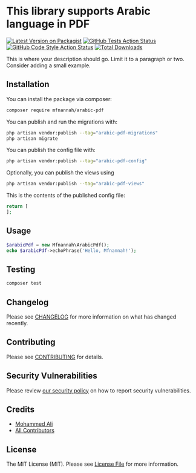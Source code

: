# This library supports Arabic language in PDF

[![Latest Version on Packagist](https://img.shields.io/packagist/v/mfnannah/arabic-pdf.svg?style=flat-square)](https://packagist.org/packages/mfnannah/arabic-pdf)
[![GitHub Tests Action Status](https://img.shields.io/github/actions/workflow/status/mfnannah/arabic-pdf/run-tests.yml?branch=main&label=tests&style=flat-square)](https://github.com/mfnannah/arabic-pdf/actions?query=workflow%3Arun-tests+branch%3Amain)
[![GitHub Code Style Action Status](https://img.shields.io/github/actions/workflow/status/mfnannah/arabic-pdf/fix-php-code-styling.yml?branch=main&label=code%20style&style=flat-square)](https://github.com/mfnannah/arabic-pdf/actions?query=workflow%3A"Fix+PHP+code+styling"+branch%3Amain)
[![Total Downloads](https://img.shields.io/packagist/dt/mfnannah/arabic-pdf.svg?style=flat-square)](https://packagist.org/packages/mfnannah/arabic-pdf)



This is where your description should go. Limit it to a paragraph or two. Consider adding a small example.

## Installation

You can install the package via composer:

```bash
composer require mfnannah/arabic-pdf
```

You can publish and run the migrations with:

```bash
php artisan vendor:publish --tag="arabic-pdf-migrations"
php artisan migrate
```

You can publish the config file with:

```bash
php artisan vendor:publish --tag="arabic-pdf-config"
```

Optionally, you can publish the views using

```bash
php artisan vendor:publish --tag="arabic-pdf-views"
```

This is the contents of the published config file:

```php
return [
];
```

## Usage

```php
$arabicPdf = new Mfnannah\ArabicPdf();
echo $arabicPdf->echoPhrase('Hello, Mfnannah!');
```

## Testing

```bash
composer test
```

## Changelog

Please see [CHANGELOG](CHANGELOG.md) for more information on what has changed recently.

## Contributing

Please see [CONTRIBUTING](.github/CONTRIBUTING.md) for details.

## Security Vulnerabilities

Please review [our security policy](../../security/policy) on how to report security vulnerabilities.

## Credits

- [Mohammed Ali](https://github.com/mfnannah)
- [All Contributors](../../contributors)

## License

The MIT License (MIT). Please see [License File](LICENSE.md) for more information.
